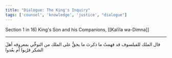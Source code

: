 ```yaml
---
title: "Dialogue: The King's Inquiry"
tags: ['counsel', 'knowledge', 'justice', "dialogue"]
---
```


 Section 1 in 16) King's Son and his Companions, [[Kalīla wa-Dimna]]

---
قال الملك للفيلسوف قد فهمتُ ما ذكرتَ ما يحقُّ على الملك من التوخِّي بمعروفه أهلَ الشكر قرُبوا أم بعُدوا
